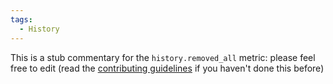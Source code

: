 ```yaml
---
tags:
  - History
---
```


This is a stub commentary for the `history.removed_all` metric: please feel free to edit (read the
[contributing guidelines](https://github.com/mozilla/glean-annotations/blob/main/CONTRIBUTING.md)
if you haven't done this before)
